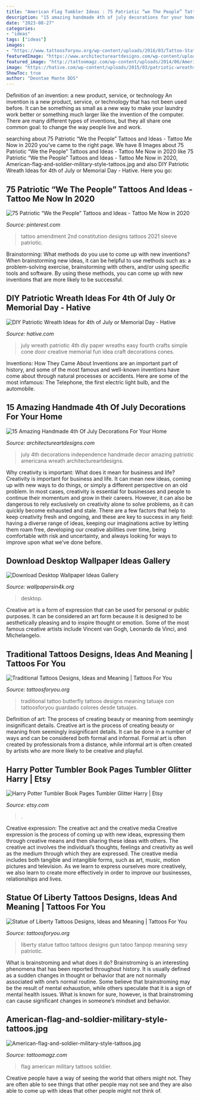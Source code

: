 ```yaml
---
title: "American Flag Tumbler Ideas : 75 Patriotic “we The People” Tattoos And Ideas"
description: "15 amazing handmade 4th of july decorations for your home"
date: "2023-08-27"
categories:
- "ideas"
tags: ["ideas"]
images:
- "https://www.tattoosforyou.org/wp-content/uploads/2016/03/Tattoo-Statue-of-Liberty.jpg"
featuredImage: "https://www.architectureartdesigns.com/wp-content/uploads/2017/06/15-Amazing-Handmade-4th-Of-July-Decorations-For-Your-Home-13-630x956.jpg"
featured_image: "http://tattoomagz.com/wp-content/uploads/2014/06/American-flag-and-soldier-military-style-tattoos.jpg"
image: "https://hative.com/wp-content/uploads/2015/03/patriotic-wreaths/8-patriotic-wreath-decoration-idea.jpg"
ShowToc: true
author: "Deontae Mante DDS"
---
```



Definition of an invention: a new product, service, or technology
An invention is a new product, service, or technology that has not been used before. It can be something as small as a new way to make your laundry work better or something much larger like the invention of the computer. There are many different types of inventions, but they all share one common goal: to change the way people live and work.

	

		
searching about 75 Patriotic “We the People” Tattoos and Ideas - Tattoo Me Now in 2020 you've came to the right page. We have 8 Images about 75 Patriotic “We the People” Tattoos and Ideas - Tattoo Me Now in 2020 like 75 Patriotic “We the People” Tattoos and Ideas - Tattoo Me Now in 2020, American-flag-and-soldier-military-style-tattoos.jpg and also DIY Patriotic Wreath Ideas for 4th of July or Memorial Day - Hative. Here you go:
		
    
## 75 Patriotic “We The People” Tattoos And Ideas - Tattoo Me Now In 2020

<img loading=lazy src="https://i.pinimg.com/736x/0e/fb/44/0efb448ae4c882a1d716c026592124ae.jpg" onerror="this.onerror=null;this.src='https://tse2.mm.bing.net/th?id=OIP.5Hi5zixhmqjoym3V0NJeJwHaKG&amp;pid=15.1';" alt="75 Patriotic “We the People” Tattoos and Ideas - Tattoo Me Now in 2020">

_Source: pinterest.com_

>tattoo amendment 2nd constitution designs tattoos 2021 sleeve patriotic. 

	

Brainstorming: What methods do you use to come up with new inventions?
When brainstorming new ideas, it can be helpful to use methods such as: a problem-solving exercise, brainstorming with others, and/or using specific tools and software. By using these methods, you can come up with new inventions that are more likely to be successful.

    
## DIY Patriotic Wreath Ideas For 4th Of July Or Memorial Day - Hative

<img loading=lazy src="https://hative.com/wp-content/uploads/2015/03/patriotic-wreaths/8-patriotic-wreath-decoration-idea.jpg" onerror="this.onerror=null;this.src='https://tse4.mm.bing.net/th?id=OIP.n8OqAjFCzkUlGSaZzLgmKAHaJ4&amp;pid=15.1';" alt="DIY Patriotic Wreath Ideas for 4th of July or Memorial Day - Hative">

_Source: hative.com_

>july wreath patriotic 4th diy paper wreaths easy fourth crafts simple cone door creative memorial fun idea craft decorations cones. 

	

Inventions: How They Came About
Inventions are an important part of history, and some of the most famous and well-known inventions have come about through natural processes or accidents. Here are some of the most infamous: The Telephone, the first electric light bulb, and the automobile.

    
## 15 Amazing Handmade 4th Of July Decorations For Your Home

<img loading=lazy src="https://www.architectureartdesigns.com/wp-content/uploads/2017/06/15-Amazing-Handmade-4th-Of-July-Decorations-For-Your-Home-13-630x956.jpg" onerror="this.onerror=null;this.src='https://tse4.mm.bing.net/th?id=OIP.qS52K82ZKruWc-LeNia_VgHaLP&amp;pid=15.1';" alt="15 Amazing Handmade 4th Of July Decorations For Your Home">

_Source: architectureartdesigns.com_

>july 4th decorations independence handmade decor amazing patriotic americana wreath architectureartdesigns. 

	

Why creativity is important: What does it mean for business and life?
Creativity is important for business and life. It can mean new ideas, coming up with new ways to do things, or simply a different perspective on an old problem. In most cases, creativity is essential for businesses and people to continue their momentum and grow in their careers. However, it can also be dangerous to rely exclusively on creativity alone to solve problems, as it can quickly become exhausted and stale. There are a few factors that help to keep creativity fresh and ongoing, and these are key to success in any field: having a diverse range of ideas, keeping our imaginations active by letting them roam free, developing our creative abilities over time, being comfortable with risk and uncertainty, and always looking for ways to improve upon what we’ve done before.

    
## Download Desktop Wallpaper Ideas Gallery

<img loading=lazy src="https://www.wallpapersin4k.org/wp-content/uploads/2017/04/Desktop-Wallpaper-Ideas-18.jpg" onerror="this.onerror=null;this.src='https://tse4.mm.bing.net/th?id=OIP.tnZ0PFNehEgyWOZo3sol6AHaEl&amp;pid=15.1';" alt="Download Desktop Wallpaper Ideas Gallery">

_Source: wallpapersin4k.org_

>desktop. 

	

Creative art is a form of expression that can be used for personal or public purposes. It can be considered an art form because it is designed to be aesthetically pleasing and to inspire thought or emotion. Some of the most famous creative artists include Vincent van Gogh, Leonardo da Vinci, and Michelangelo.

    
## Traditional Tattoos Designs, Ideas And Meaning | Tattoos For You

<img loading=lazy src="http://www.tattoosforyou.org/wp-content/uploads/2013/09/Traditional-Butterfly-Tattoo.jpg" onerror="this.onerror=null;this.src='https://tse3.mm.bing.net/th?id=OIP.mt416k-ROSPBoL6RMxmg9wHaJ4&amp;pid=15.1';" alt="Traditional Tattoos Designs, Ideas and Meaning | Tattoos For You">

_Source: tattoosforyou.org_

>traditional tattoo butterfly tattoos designs meaning tatuaje con tattoosforyou guardado colores desde tatuajes. 

	

Definition of art: The process of creating beauty or meaning from seemingly insignificant details.
Creative art is the process of creating beauty or meaning from seemingly insignificant details. It can be done in a number of ways and can be considered both formal and informal. Formal art is often created by professionals from a distance, while informal art is often created by artists who are more likely to be creative and playful.

    
## Harry Potter Tumbler Book Pages Tumbler Glitter Harry | Etsy

<img loading=lazy src="https://i.etsystatic.com/24682751/r/il/3f8412/2626274460/il_1588xN.2626274460_8kbf.jpg" onerror="this.onerror=null;this.src='https://tse2.mm.bing.net/th?id=OIP.fljxP8YfhggNu_NQkRlHjgHaJ3&amp;pid=15.1';" alt="Harry Potter Tumbler Book Pages Tumbler Glitter Harry | Etsy">

_Source: etsy.com_

>. 

	

Creative expression: The creative act and the creative media
Creative expression is the process of coming up with new ideas, expressing them through creative means and then sharing these ideas with others. The creative act involves the individual’s thoughts, feelings and creativity as well as the medium through which they are expressed. The creative media includes both tangible and intangible forms, such as art, music, motion pictures and television. As we learn to express ourselves more creatively, we also learn to create more effectively in order to improve our businesses, relationships and lives.

    
## Statue Of Liberty Tattoos Designs, Ideas And Meaning | Tattoos For You

<img loading=lazy src="https://www.tattoosforyou.org/wp-content/uploads/2016/03/Tattoo-Statue-of-Liberty.jpg" onerror="this.onerror=null;this.src='https://tse3.mm.bing.net/th?id=OIP.KWNz3xzuFa25QdTPOlj_BQHaJ4&amp;pid=15.1';" alt="Statue of Liberty Tattoos Designs, Ideas and Meaning | Tattoos For You">

_Source: tattoosforyou.org_

>liberty statue tattoo tattoos designs gun tatoo fanpop meaning sexy patriotic. 

	

What is brainstroming and what does it do?
Brainstroming is an interesting phenomena that has been reported throughout history. It is usually defined as a sudden changes in thought or behavior that are not normally associated with one’s normal routine. Some believe that brainstroming may be the result of mental exhaustion, while others speculate that it is a sign of mental health issues. What is known for sure, however, is that brainstroming can cause significant changes in someone’s mindset and behavior.

    
## American-flag-and-soldier-military-style-tattoos.jpg

<img loading=lazy src="http://tattoomagz.com/wp-content/uploads/2014/06/American-flag-and-soldier-military-style-tattoos.jpg" onerror="this.onerror=null;this.src='https://tse4.mm.bing.net/th?id=OIP.UyyAgIz4BVM71lheja6K8wHaMY&amp;pid=15.1';" alt="American-flag-and-soldier-military-style-tattoos.jpg">

_Source: tattoomagz.com_

>flag american military tattoos soldier. 

	

Creative people have a way of seeing the world that others might not. They are often able to see things that other people may not see and they are also able to come up with ideas that other people might not think of.


